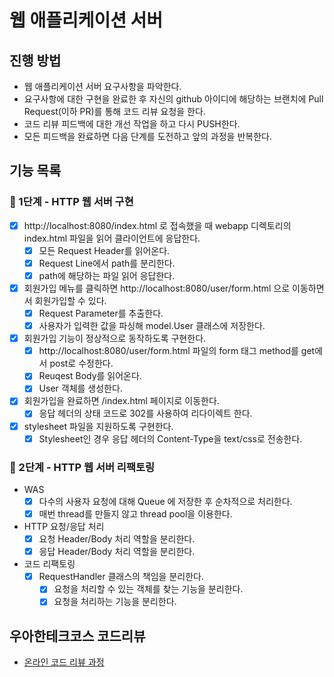 # 웹 애플리케이션 서버
## 진행 방법
* 웹 애플리케이션 서버 요구사항을 파악한다.
* 요구사항에 대한 구현을 완료한 후 자신의 github 아이디에 해당하는 브랜치에 Pull Request(이하 PR)를 통해 코드 리뷰 요청을 한다.
* 코드 리뷰 피드백에 대한 개선 작업을 하고 다시 PUSH한다.
* 모든 피드백을 완료하면 다음 단계를 도전하고 앞의 과정을 반복한다.

## 기능 목록

### 🚀 1단계 - HTTP 웹 서버 구현

- [X] http://localhost:8080/index.html 로 접속했을 때 webapp 디렉토리의 index.html 파일을 읽어 클라이언트에 응답한다.
    - [X] 모든 Request Header를 읽어온다.
    - [X] Request Line에서 path를 분리한다.
    - [X] path에 해당하는 파일 읽어 응답한다.
- [X] 회원가입 메뉴를 클릭하면 http://localhost:8080/user/form.html 으로 이동하면서 회원가입할 수 있다.
    - [X] Request Parameter를 추출한다.
    - [X] 사용자가 입력한 값을 파싱해 model.User 클래스에 저장한다.
- [X] 회원가입 기능이 정상적으로 동작하도록 구현한다.
    - [X] http://localhost:8080/user/form.html 파일의 form 태그 method를 get에서 post로 수정한다.
    - [X] Reuqest Body를 읽어온다.
    - [X] User 객체를 생성한다.
- [X] 회원가입을 완료하면 /index.html 페이지로 이동한다.
    - [X] 응답 헤더의 상태 코드로 302를 사용하여 리다이렉트 한다.
- [X] stylesheet 파일을 지원하도록 구현한다.
    - [X] Stylesheet인 경우 응답 헤더의 Content-Type을 text/css로 전송한다.

### 🚀 2단계 - HTTP 웹 서버 리팩토링

- WAS
    - [X] 다수의 사용자 요청에 대해 Queue 에 저장한 후 순차적으로 처리한다.
    - [X] 매번 thread를 만들지 않고 thread pool을 이용한다.

- HTTP 요청/응답 처리
    - [X] 요청 Header/Body 처리 역할을 분리한다.
    - [X] 응답 Header/Body 처리 역할을 분리한다.

- 코드 리팩토링
    - [X] RequestHandler 클래스의 책임을 분리한다.
        - [X] 요청을 처리할 수 있는 객체를 찾는 기능을 분리한다.
        - [X] 요청을 처리하는 기능을 분리한다.

## 우아한테크코스 코드리뷰
* [온라인 코드 리뷰 과정](https://github.com/woowacourse/woowacourse-docs/blob/master/maincourse/README.md)

